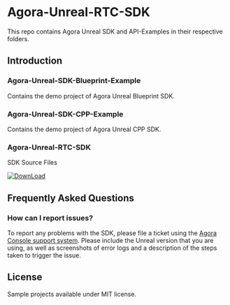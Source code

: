
# Agora-Unreal-RTC-SDK

This repo contains Agora Unreal SDK and API-Examples in their respective folders.

## Introduction

### Agora-Unreal-SDK-Blueprint-Example

Contains the demo project of Agora Unreal Blueprint SDK.

### Agora-Unreal-SDK-CPP-Example

Contains the demo project of Agora Unreal CPP SDK.

### Agora-Unreal-RTC-SDK

SDK Source Files

[![DownLoad](https://img.shields.io/badge/Download-4.4.0-000?style=for-the-badge&logoColor=white)](https://github.com/AgoraIO-Extensions/Agora-Unreal-RTC-SDK-NG/releases)

## Frequently Asked Questions

### How can I report issues?

To report any problems with the SDK, please file a ticket using the [Agora Console support system](https://agora-ticket.agora.io/). Please include the Unreal version that you are using, as well as screenshots of error logs and a description of the steps taken to trigger the issue.

## License

Sample projects available under MIT license.
